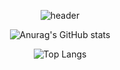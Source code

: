 <div align="center">  

![header](https://capsule-render.vercel.app/api?type=waving&color=gradient&height=200&section=footer&text=SaGo_MunGcci's%20GitHub&fontSize=50)  
  
![Anurag's GitHub stats](https://github-readme-stats.vercel.app/api?username=pmjn1025&show_icons=true&theme=radical)  


![Top Langs](https://github-readme-stats.vercel.app/api/top-langs/?username=pmjn1025&layout=compact&theme=tokyonight)  
  
</div>
<!--
**pmjn1025/pmjn1025** is a ✨ _special_ ✨ repository because its `README.md` (this file) appears on your GitHub profile.

Here are some ideas to get you started:

- 🔭 I’m currently working on ...
- 🌱 I’m currently learning ...
- 👯 I’m looking to collaborate on ...
- 🤔 I’m looking for help with ...
- 💬 Ask me about ...
- 📫 How to reach me: ...
- 😄 Pronouns: ...
- ⚡ Fun fact: ...
-->
